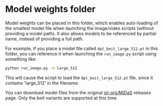 # Model weights folder

Model weights can be placed in this folder, which enables auto-loading of the smallest model file when launching the image/video scripts (without providing a model path). It also allows models to be referenced by partial name, instead of providing a full path.

For example, if you place a model file called `dpt_beit_large_512.pt` in this folder, you can reference it when launching the `run_image.py` script using something like:

```bash
python run_image.py -m large_512
```

This will cause the script to load the `dpt_beit_large_512.pt` file, since it contains 'large_512' in the filename.

You can download model files from the original [isl-org/MiDaS](https://github.com/isl-org/MiDaS/releases/tag/v3_1) releases page. Only the _beit_ variants are supported at this time.
